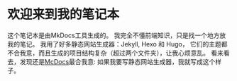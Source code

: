 # 欢迎来到我的笔记本

这个笔记本是由MkDocs工具生成的。
我完全不懂前端知识，只是找一个地方放我的笔记。
我用了好多静态网站生成器：Jekyll, Hexo 和 Hugo，
它们的主题都不合我意，而且生成的项目结构复杂（超过两个文件夹），让我心烦意乱。
看来看去，发现还是[McDocs](http://mkdocs.org)最合我意: 如果我要写静态网站生成器，我就写成这个样子。

